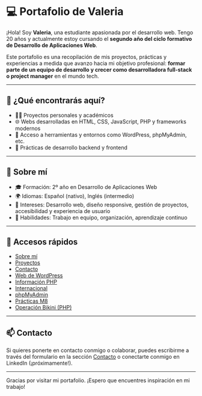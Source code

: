 # 💻 Portafolio de Valeria

¡Hola! Soy **Valeria**, una estudiante apasionada por el desarrollo web. Tengo 20 años y actualmente estoy cursando el **segundo año del ciclo formativo de Desarrollo de Aplicaciones Web**.

Este portafolio es una recopilación de mis proyectos, prácticas y experiencias a medida que avanzo hacia mi objetivo profesional: **formar parte de un equipo de desarrollo y crecer como desarrolladora full-stack o project manager** en el mundo tech.

---

## 🚀 ¿Qué encontrarás aquí?

- 👩‍💻 Proyectos personales y académicos
- 🌐 Webs desarrolladas en HTML, CSS, JavaScript, PHP y frameworks modernos
- 📁 Acceso a herramientas y entornos como WordPress, phpMyAdmin, etc.
- 🧪 Prácticas de desarrollo backend y frontend

---

## 🌟 Sobre mí

- 🎓 Formación: 2º año en Desarrollo de Aplicaciones Web
- 🌍 Idiomas: Español (nativo), Inglés (intermedio)
- 📱 Intereses: Desarrollo web, diseño responsive, gestión de proyectos, accesibilidad y experiencia de usuario
- 🧠 Habilidades: Trabajo en equipo, organización, aprendizaje continuo

---

## 🔗 Accesos rápidos

- [Sobre mí](sobre.html)
- [Proyectos](proyectos.html)
- [Contacto](contacto.html)
- [Web de WordPress](https://vsantanamegia.ieti.site/wordpress/)
- [Información PHP](https://vsantanamegia.ieti.site/phpinfo.php/)
- [Internacional](https://vsantanamegia.ieti.site/internacional/)
- [phpMyAdmin](https://vsantanamegia.ieti.site/phpmyadmin/)
- [Prácticas M8](https://vsantanamegia.ieti.site/M8UF1PR2/)
- [Operación Bikini (PHP)](https://vsantanamegia.ieti.site/M8/operacion.php)

---

## 📫 Contacto

Si quieres ponerte en contacto conmigo o colaborar, puedes escribirme a través del formulario en la sección [Contacto](contacto.html) o conectarte conmigo en LinkedIn (¡próximamente!).

---

Gracias por visitar mi portafolio. ¡Espero que encuentres inspiración en mi trabajo!

